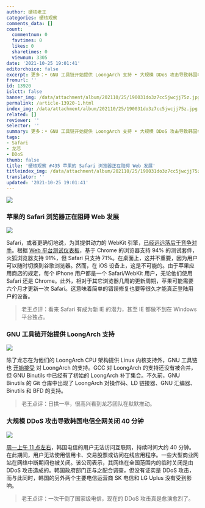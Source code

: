 ```yaml
---
author: 硬核老王
categories: 硬核观察
comments_data: []
count:
  commentnum: 0
  favtimes: 0
  likes: 0
  sharetimes: 0
  viewnum: 3305
date: '2021-10-25 19:01:41'
editorchoice: false
excerpt: 更多：• GNU 工具链开始提供 LoongArch 支持 • 大规模 DDoS 攻击导致韩国电信全网关闭 40 分钟
fromurl: ''
id: 13920
islctt: false
banner_img: /data/attachment/album/202110/25/190031do3z7cc5jwcjj75z.jpg
permalink: /article-13920-1.html
index_img: /data/attachment/album/202110/25/190031do3z7cc5jwcjj75z.jpg
related: []
reviewer: ''
selector: ''
summary: 更多：• GNU 工具链开始提供 LoongArch 支持 • 大规模 DDoS 攻击导致韩国电信全网关闭 40 分钟
tags:
- Safari
- 龙芯
- DDoS
thumb: false
title: '硬核观察 #435 苹果的 Safari 浏览器正在阻碍 Web 发展'
titleindex_img: /data/attachment/album/202110/25/190031do3z7cc5jwcjj75z.jpg
translator: ''
updated: '2021-10-25 19:01:41'
---
```


![](/data/attachment/album/202110/25/190031do3z7cc5jwcjj75z.jpg)


### 苹果的 Safari 浏览器正在阻碍 Web 发展


![](/data/attachment/album/202110/25/190041mqrz62iiiierqq9j.jpg)


Safari，或者更确切地说，为其提供动力的 WebKit 引擎，[已经远远落后于竞争对手](https://www.theregister.com/2021/10/22/safari_risks_becoming_the_new_ie/)。根据 [Web 平台测试仪表板](https://wpt.fyi/compat2021?feature=summary&stable)，基于 Chrome 的浏览器支持 94% 的测试套件，火狐浏览器支持 91%，但 Safari 只支持 71%。在桌面上，这并不重要，因为用户可以随时切换到谷歌浏览器。然而，在 iOS 设备上，这是不可能的。由于苹果应用商店的规定，每个 iPhone 用户都是一个 Safari/WebKit 用户，无论他们使用 Safari 还是 Chrome。此外，相对于其它浏览器几周的更新周期，苹果可能需要六个月才更新一次 Safari。这意味着简单的错误修复也要等很久才能真正登陆用户的设备。



> 
> 老王点评：看来 Safari 有成为新 IE 的潜力，甚至 IE 都做不到在 Windows 平台独占。
> 
> 
> 


### GNU 工具链开始提供 LoongArch 支持


![](/data/attachment/album/202110/25/190112mqm1dq6wo6yu1815.jpg)


除了龙芯在为他们的 LoongArch CPU 架构提供 Linux 内核支持外，GNU 工具链也 [开始接受](https://www.phoronix.com/scan.php?page=news_item&px=GNU-Binutils-LoongArch) 对 LoongArch 的支持。GCC 对 LoongArch 的支持还没有被合并，但 GNU Binutils 中已经有了初始的 LoongArch 补丁集合。不久前，GNU Binutils 的 Git 仓库中出现了 LoongArch 对操作码、LD 链接器、GNU 汇编器、Binutils 和 BFD 的支持。



> 
> 老王点评：日拱一卒，很高兴看到龙芯团队在默默推动。
> 
> 
> 


### 大规模 DDoS 攻击导致韩国电信全网关闭 40 分钟


![](/data/attachment/album/202110/25/190126rdqtoqdh2zqpqkzp.jpg)


[周一上午 11 点左右](https://www.zdnet.com/article/large-ddos-attack-shuts-down-south-korean-telcos-nationwide-network/)，韩国电信的用户无法访问互联网，持续时间大约 40 分钟。在此期间，用户无法使用信用卡、交易股票或访问在线应用程序。一些大型商业网站在网络中断期间也被关闭。该公司表示，其网络在全国范围内的临时关闭是由 DDoS 攻击造成的。韩国政府部门正与之配合调查，但没有证实是 DDoS 攻击，而与此同时，韩国的另外两个主要电信运营商 SK 电信和 LG Uplus 没有受到影响。



> 
> 老王点评：一次干倒了国家级电信，现在的 DDoS 攻击真是愈演愈烈了。
> 
> 
>